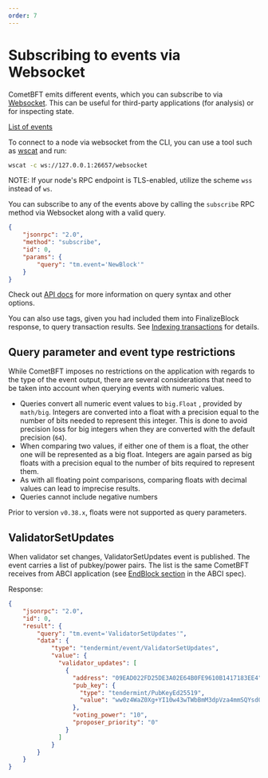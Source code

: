 ```yaml
---
order: 7
---
```


# Subscribing to events via Websocket

CometBFT emits different events, which you can subscribe to via
[Websocket](https://en.wikipedia.org/wiki/WebSocket). This can be useful
for third-party applications (for analysis) or for inspecting state.

[List of events](https://godoc.org/github.com/depinnetwork/por-consensus/types#pkg-constants)

To connect to a node via websocket from the CLI, you can use a tool such as
[wscat](https://github.com/websockets/wscat) and run:

```sh
wscat -c ws://127.0.0.1:26657/websocket
```

NOTE: If your node's RPC endpoint is TLS-enabled, utilize the scheme `wss` instead of `ws`.

You can subscribe to any of the events above by calling the `subscribe` RPC
method via Websocket along with a valid query.

```json
{
    "jsonrpc": "2.0",
    "method": "subscribe",
    "id": 0,
    "params": {
        "query": "tm.event='NewBlock'"
    }
}
```

Check out [API docs](https://docs.cometbft.com/main/rpc/) for
more information on query syntax and other options.

You can also use tags, given you had included them into FinalizeBlock
response, to query transaction results. See [Indexing
transactions](../../guides/app-dev/indexing-transactions.md#adding-events) for details.

## Query parameter and event type restrictions

While CometBFT imposes no restrictions on the application with regards to the type of
the event output, there are several considerations that need to be taken into account
when querying events with numeric values.

- Queries convert all numeric event values to `big.Float` , provided by `math/big`. Integers
are converted into a float with a precision equal to the number of bits needed
to represent this integer. This is done to avoid precision loss for big integers when they
are converted with the default precision (`64`).
- When comparing two values, if either one of them is a float, the other one will be represented
as a big float. Integers are again parsed as big floats with a precision equal to the number
of bits required to represent them.
- As with all floating point comparisons, comparing floats with decimal values can lead to imprecise
results.
- Queries cannot include negative numbers

Prior to version `v0.38.x`, floats were not supported as query parameters.

## ValidatorSetUpdates

When validator set changes, ValidatorSetUpdates event is published. The
event carries a list of pubkey/power pairs. The list is the same
CometBFT receives from ABCI application (see [EndBlock
section](https://github.com/depinnetwork/por-consensus/blob/main/spec/abci/abci++_methods.md#endblock) in
the ABCI spec).

Response:

```json
{
    "jsonrpc": "2.0",
    "id": 0,
    "result": {
        "query": "tm.event='ValidatorSetUpdates'",
        "data": {
            "type": "tendermint/event/ValidatorSetUpdates",
            "value": {
              "validator_updates": [
                {
                  "address": "09EAD022FD25DE3A02E64B0FE9610B1417183EE4",
                  "pub_key": {
                    "type": "tendermint/PubKeyEd25519",
                    "value": "ww0z4WaZ0Xg+YI10w43wTWbBmM3dpVza4mmSQYsd0ck="
                  },
                  "voting_power": "10",
                  "proposer_priority": "0"
                }
              ]
            }
        }
    }
}
```
